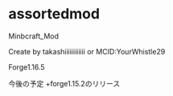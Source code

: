 # assortedmod
Minbcraft_Mod

Create by 
    takashiiiiiiiiiiii or MCID:YourWhistle29

Forge1.16.5

今後の予定
+forge1.15.2のリリース
